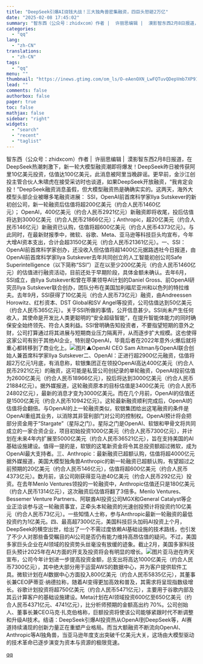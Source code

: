 ```yaml
---
title: "DeepSeek引爆AI烧钱大战！三大独角兽密集融资，四巨头怒砸2万亿"
date: "2025-02-08 17:45:02"
summary: "智东西（公众号：zhidxcom）作者 |  许丽思编辑 |  漠影智东西2月8日报道，在DeepS..."
categories:
  - "qq"
lang:
  - "zh-CN"
translations:
  - "zh-CN"
tags:
  - "qq"
menu: ""
thumbnail: "https://inews.gtimg.com/om_ls/O-eAenOXN_LwFQTuvQDepVmb7XP91smuhbgJO18_Y11H0AA_640360/0"
lead: ""
comments: false
authorbox: false
pager: true
toc: false
mathjax: false
sidebar: "right"
widgets:
  - "search"
  - "recent"
  - "taglist"
---
```


智东西（公众号：zhidxcom）作者 |  许丽思编辑 |  漠影智东西2月8日报道，在DeepSeek热潮刺激下，新一轮大模型融资潮即将爆发！DeepSeek昨日被传获阿里10亿美元投资，估值达100亿美元，此消息被阿里当晚辟谣。更早前，金沙江创投主管合伙人朱啸虎在接受采访时也谈道，如果DeepSeek开放融资，“我肯定会投！”DeepSeek融资消息虽假，但大模型融资热是确确实实的。这两天，海外大模型头部企业被曝多笔融资进展： SSI，OpenAI前首席科学家Ilya Sutskever的新初创公司，新一轮融资后估值将超200亿美元（约合人民币1460亿元）； OpenAI，400亿美元（约合人民币2921亿元）新融资即将收尾，投后估值将达到3000亿美元（约合人民币21866亿元）；Anthropic，超20亿美元（约合人民币146亿元）新融资已认购，估值将超600亿美元（约合人民币4373亿元）。与此同时，在最新财报季中，微软、谷歌、Meta、亚马逊等科技巨头均宣布，今年大增AI资本支出，合计会超3150亿美元（约合人民币21361亿元）。一、SSI：OpenAI前首席科学家创办，还没收入但估值将超1400亿元据路透社今日报道，由OpenAI前首席科学家Ilya Sutskever去年共同创立的人工智能初创公司Safe Superintelligence（以下简称“SSI”）正在以至少200亿美元（约合人民币1460亿元）的估值进行融资活动，目前还处于早期阶段，具体金额未确认。去年6月，SSI成立，由Ilya Sutskever和曾在苹果领导AI计划的Daniel Gross、前OpenAI研究员Ilya Sutskever联合创办，团队分布在美国加利福尼亚州和以色列的特拉维夫。去年9月，SSI获得了10亿美元（约合人民币73亿元）融资，由Andreessen Horowitz、红杉资本、DST Global和SV Angel等投资，公司估值达到50亿美元（约合人民币365亿元）。关于SSI所做的事情，公开信息甚少。SSI尚未产生任何收入，其使命是开发比人类更聪明的“安全超级智能”，在提升智能体能力的同时确保安全始终领先、符合人类利益。SSI曾明确告知投资者，不要指望短期的意外之财，公司打算通过将其进展与短期商业压力隔离开，从而逐步扩大规模。这也使得这家公司有别于其他AI企业，特别是OpenAI，毕竟后者在2022年意外火爆后就将重心都转移到了商业化上。![图片](https://inews.gtimg.com/om_bt/OST02SSCxNAHi9Hf7FJy6syBjNr5NwBgA2iipRFVLOXacAA/1000)▲OpenAI CEO Sam Altman与OpenAI联合创始人兼首席科学家Ilya Sutskever二、OpenAI：正进行超2900亿元融资，估值将超2万亿元1月底，有消息称，软银集团正在领投OpenAI高达400亿美元（约合人民币2921亿元）的融资，这可能是私营公司创纪录的单轮融资，OpenAI投前估值为2600亿美元（约合人民币18966亿元），投后将达到3000亿美元（约合人民币21884亿元）。据外媒报道，这轮融资原本的目标估值是3400亿美元（约合人民币24802亿元），最新的消息才变为3000亿美元。而在几个月前，OpenAI的估值还是1500亿美元（约合人民币10942亿元）。这轮最新融资顺利完成后，OpenAI的估值将会翻倍。与OpenAI的上一轮融资类似，软银集团给出这笔融资的条件是OpenAI重组其业务，以消除其非营利部门对公司的控制权。OpenAI预计将会把部分资金用于“Stargate”（星际之门）。星际之门是OpenAI、软银和甲骨文将共同成立的一家合资企业，项目初始投资1000亿美元（约合人民币7300亿元），并计划在未来4年内扩展至5000亿美元（约合人民币36521亿元），旨在支持美国的AI基础设施建设。值得一提的是，软银的这笔新资金将令其总投资额超过微软，成为OpenAI最大支持者。三、Anthropic：最新融资已超额认购，估值将超4000亿元据外媒报道，美国大模型独角兽Anthropic的新一轮融资已超额认购，有望超过之前预期的20亿美元（约合人民币146亿元），估值将超600亿美元（约合人民币4373亿元）。数月前，该公司刚获得亚马逊40亿美元（约合人民币292亿元）投资。在去年Menlo Ventures领投的一轮融资中，Anthropic估值还只是180亿美元（约合人民币1314亿元），这次融资后估值将翻了3倍多。Menlo Ventures、Bessemer Venture Partners、阿联酋AI投资公司MGX和General Catalyst等企业正洽谈参与这一轮融资事宜，正牵头本轮融资的光速创投预计将投资约10亿美元（约合人民币73亿元）。一些知情人士称，参与Anthropic最新一轮融资的最低投资约为1亿美元。四、最高超7300亿元，美国科技巨头加码AI投资上个月，DeepSeek的横空出世，给出了一个不需过度依赖AI基础设施的技术路线，也引发了不少人对那些备受瞩目的AI公司是否仍有能力维持高昂估值的疑问。不过，美国多家巨头企业在AI领域的投资势头丝毫没有放缓的迹象。截止2月，美国多家科技巨头预计2025年在AI方面的开支及投资将会有明显的增长。![图片](https://inews.gtimg.com/om_bt/Oy-XDKTDrTt_9dxYfbK6j6wjAr3fwSeYwO5UGzjvnZDtYAA/641)亚马逊在昨天宣布，公司今年计划进一步提高投资金额，总支出将高达1000亿美元（约合人民币7300亿元），其中绝大部分用于运营AWS的数据中心，并为客户提供软件工具。微软计划在AI数据中心方面投入800亿美元（约合人民币5835亿元），其董事长兼CEO萨蒂亚·纳德拉称，随着AI变得更加高效和普及，其需求将呈现指数级增长。谷歌计划投资将超750亿美元（约合人民币5471亿元），主要用于谷歌内部及其云计算客户的基础设施建设。Meta计划在AI领域投资600亿至650亿美元（约合人民币4371亿元、4741亿元），比分析师预期的金额高出约 70%。公司创始人、董事长兼CEO马克·扎克伯格称，巨额投资将使该公司能够紧跟时代不断调整和升级AI技术。结语：DeepSeek引爆AI投资热从OpenAI到DeepSeek等，AI赛道持续涌现的创新力量正在重塑产业格局。而当大额融资不断流向OpenAI、Anthropic等AI独角兽，当亚马逊年度支出突破千亿美元大关，这场由大模型驱动的技术革命已逐步演变为资本与资源的极限竞速。

[qq](https://new.qq.com/rain/a/20250208A06NT000)
